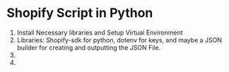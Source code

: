 # Shopify Script in Python

1. Install Necessary libraries and Setup Virtual Environment
2. Libraries: Shopify-sdk for python, dotenv for keys, and maybe a JSON builder for creating and outputting the JSON File.
3. 
4. 